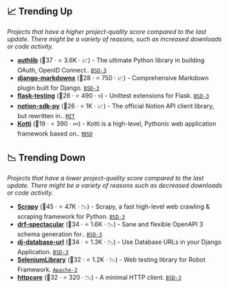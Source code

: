 ## 📈 Trending Up

_Projects that have a higher project-quality score compared to the last update. There might be a variety of reasons, such as increased downloads or code activity._

- <b><a href="https://github.com/lepture/authlib">authlib</a></b> (🥇37 ·  ⭐ 3.6K · 📈) - The ultimate Python library in building OAuth, OpenID Connect.. <code><a href="http://bit.ly/3aKzpTv">BSD-3</a></code>
- <b><a href="https://github.com/neutronX/django-markdownx">django-markdownx</a></b> (🥉28 ·  ⭐ 750 · 📈) - Comprehensive Markdown plugin built for Django. <code><a href="http://bit.ly/3aKzpTv">BSD-3</a></code> <code><img src="https://static.djangoproject.com/img/icon-touch.e4872c4da341.png" style="display:inline;" width="13" height="13"></code>
- <b><a href="https://github.com/jarus/flask-testing">flask-testing</a></b> (🥈28 ·  ⭐ 490 · 💀) - Unittest extensions for Flask. <code><a href="http://bit.ly/3aKzpTv">BSD-3</a></code> <code><img src="https://flask.palletsprojects.com/en/1.1.x/_static/flask-icon.png" style="display:inline;" width="13" height="13"></code>
- <b><a href="https://github.com/ramnes/notion-sdk-py">notion-sdk-py</a></b> (🥉26 ·  ⭐ 1K · 📈) - The official Notion API client library, but rewritten in.. <code><a href="http://bit.ly/34MBwT8">MIT</a></code>
- <b><a href="https://github.com/Kotti/Kotti">Kotti</a></b> (🥉19 ·  ⭐ 390 · 💤) - Kotti is a high-level, Pythonic web application framework based on.. <code><a href="https://tldrlegal.com/search?q=BSD">❗️BSD</a></code>

## 📉 Trending Down

_Projects that have a lower project-quality score compared to the last update. There might be a variety of reasons such as decreased downloads or code activity._

- <b><a href="https://github.com/scrapy/scrapy">Scrapy</a></b> (🥇45 ·  ⭐ 47K · 📉) - Scrapy, a fast high-level web crawling & scraping framework for Python. <code><a href="http://bit.ly/3aKzpTv">BSD-3</a></code>
- <b><a href="https://github.com/tfranzel/drf-spectacular">drf-spectacular</a></b> (🥈34 ·  ⭐ 1.6K · 📉) - Sane and flexible OpenAPI 3 schema generation for.. <code><a href="http://bit.ly/3aKzpTv">BSD-3</a></code> <code><img src="https://www.openapis.org/wp-content/uploads/sites/3/2016/11/favicon.png" style="display:inline;" width="13" height="13"></code>
- <b><a href="https://github.com/jazzband/dj-database-url">dj-database-url</a></b> (🥈34 ·  ⭐ 1.3K · 📉) - Use Database URLs in your Django Application. <code><a href="http://bit.ly/3aKzpTv">BSD-3</a></code> <code><img src="https://static.djangoproject.com/img/icon-touch.e4872c4da341.png" style="display:inline;" width="13" height="13"></code>
- <b><a href="https://github.com/robotframework/SeleniumLibrary">SeleniumLibrary</a></b> (🥈32 ·  ⭐ 1.2K · 📉) - Web testing library for Robot Framework. <code><a href="http://bit.ly/3nYMfla">Apache-2</a></code>
- <b><a href="https://github.com/encode/httpcore">httpcore</a></b> (🥉32 ·  ⭐ 320 · 📉) - A minimal HTTP client. <code><a href="http://bit.ly/3aKzpTv">BSD-3</a></code>

